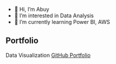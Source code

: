 - 👋 Hi, I’m Abuy
- 👀 I’m interested in Data Analysis
- 🌱 I’m currently learning Power BI,  AWS
## Portfolio

Data Visualization [GitHub Portfolio]([https://github.com/YourUsername](https://public.tableau.com/app/profile/cornell.a7752/vizzes))


